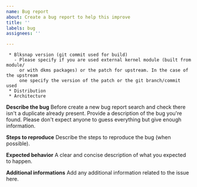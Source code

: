 ```yaml
---
name: Bug report
about: Create a bug report to help this improve
title: ''
labels: bug
assignees: ''

---
```


```
 * Blksnap version (git commit used for build)
   - Please specify if you are used external kernel module (built from module/
     or with dkms packages) or the patch for upstream. In the case of the upstream
     one specify the version of the patch or the git branch/commit used
 * Distribution
 * Architecture
 ```

**Describe the bug**
Before create a new bug report search and check there isn't a duplicate already present.
Provide a description of the bug you're found.
Please don't expect anyone to guess everything but give enough information.

**Steps to reproduce**
Describe the steps to reproduce the bug (when possible).

**Expected behavior**
A clear and concise description of what you expected to happen.

**Additional informations**
Add any additional information related to the issue here.
